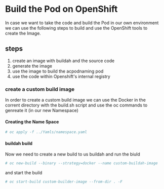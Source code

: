 # Build the Pod on OpenShift

In case we want to take the code and build the Pod in our own environment we can use the following
steps to build and use the OpenShift tools to create the Image.

## steps

1. create an image with buildah and the source code 
2. generate the image 
3. use the image to build the acpodnaming pod
4. use the code within Openshift's internal registry

### create a custom build image

In order to create a custom build image we can use the Docker in the corrent directory with the build.sh
script and use the oc commands to genreate it (in our new Namespace)

#### Creating the Name Space

```bash
# oc apply -f ../Yamls/namespace.yaml
```

#### buildah build 
Now we need to create a new build to us buildah and run the biuld 

```bash
# oc new-build --binary --strategy=docker --name custom-buildah-image
```
and start the build

```bash
# oc start-build custom-builder-image --from-dir . -F
```

